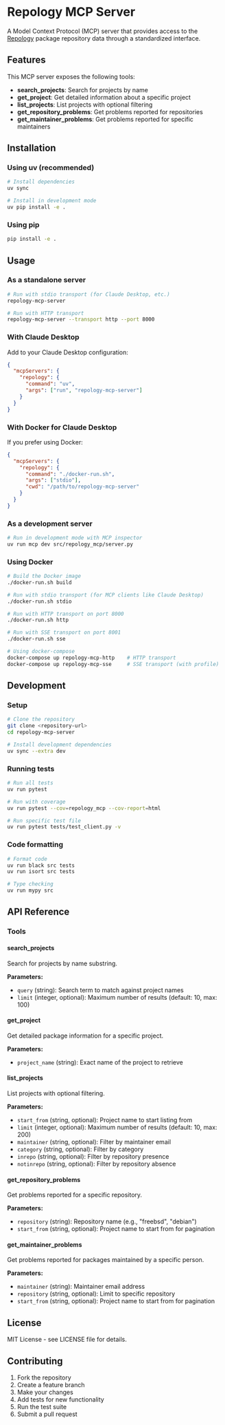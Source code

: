 # Repology MCP Server

A Model Context Protocol (MCP) server that provides access to the [Repology](https://repology.org) package repository data through a standardized interface.

## Features

This MCP server exposes the following tools:

- **search_projects**: Search for projects by name
- **get_project**: Get detailed information about a specific project
- **list_projects**: List projects with optional filtering
- **get_repository_problems**: Get problems reported for repositories
- **get_maintainer_problems**: Get problems reported for specific maintainers

## Installation

### Using uv (recommended)

```bash
# Install dependencies
uv sync

# Install in development mode
uv pip install -e .
```

### Using pip

```bash
pip install -e .
```

## Usage

### As a standalone server

```bash
# Run with stdio transport (for Claude Desktop, etc.)
repology-mcp-server

# Run with HTTP transport
repology-mcp-server --transport http --port 8000
```

### With Claude Desktop

Add to your Claude Desktop configuration:

```json
{
  "mcpServers": {
    "repology": {
      "command": "uv",
      "args": ["run", "repology-mcp-server"]
    }
  }
}
```

### With Docker for Claude Desktop

If you prefer using Docker:

```json
{
  "mcpServers": {
    "repology": {
      "command": "./docker-run.sh",
      "args": ["stdio"],
      "cwd": "/path/to/repology-mcp-server"
    }
  }
}
```

### As a development server

```bash
# Run in development mode with MCP inspector
uv run mcp dev src/repology_mcp/server.py
```

### Using Docker

```bash
# Build the Docker image
./docker-run.sh build

# Run with stdio transport (for MCP clients like Claude Desktop)
./docker-run.sh stdio

# Run with HTTP transport on port 8000
./docker-run.sh http

# Run with SSE transport on port 8001  
./docker-run.sh sse

# Using docker-compose
docker-compose up repology-mcp-http    # HTTP transport
docker-compose up repology-mcp-sse     # SSE transport (with profile)
```

## Development

### Setup

```bash
# Clone the repository
git clone <repository-url>
cd repology-mcp-server

# Install development dependencies
uv sync --extra dev
```

### Running tests

```bash
# Run all tests
uv run pytest

# Run with coverage
uv run pytest --cov=repology_mcp --cov-report=html

# Run specific test file
uv run pytest tests/test_client.py -v
```

### Code formatting

```bash
# Format code
uv run black src tests
uv run isort src tests

# Type checking
uv run mypy src
```

## API Reference

### Tools

#### search_projects
Search for projects by name substring.

**Parameters:**
- `query` (string): Search term to match against project names
- `limit` (integer, optional): Maximum number of results (default: 10, max: 100)

#### get_project
Get detailed package information for a specific project.

**Parameters:**
- `project_name` (string): Exact name of the project to retrieve

#### list_projects  
List projects with optional filtering.

**Parameters:**
- `start_from` (string, optional): Project name to start listing from
- `limit` (integer, optional): Maximum number of results (default: 10, max: 200)
- `maintainer` (string, optional): Filter by maintainer email
- `category` (string, optional): Filter by category
- `inrepo` (string, optional): Filter by repository presence
- `notinrepo` (string, optional): Filter by repository absence

#### get_repository_problems
Get problems reported for a specific repository.

**Parameters:**
- `repository` (string): Repository name (e.g., "freebsd", "debian")
- `start_from` (string, optional): Project name to start from for pagination

#### get_maintainer_problems  
Get problems reported for packages maintained by a specific person.

**Parameters:**
- `maintainer` (string): Maintainer email address
- `repository` (string, optional): Limit to specific repository
- `start_from` (string, optional): Project name to start from for pagination

## License

MIT License - see LICENSE file for details.

## Contributing

1. Fork the repository
2. Create a feature branch
3. Make your changes
4. Add tests for new functionality
5. Run the test suite
6. Submit a pull request